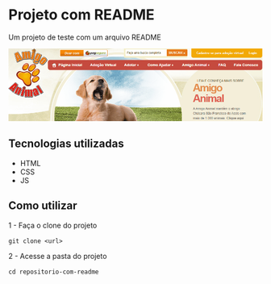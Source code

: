 # Projeto com README
Um projeto de teste com um arquivo README 

[<img src="Animação-salva-cao.gif" alt="gif de tela inicial so projeto" title="adota animal">](https://amigoanimal.org.br/)

## Tecnologias utilizadas 
- HTML
- CSS
- JS

## Como utilizar

1 - Faça o clone do projeto
```
git clone <url>
```

2 - Acesse a pasta do projeto
```
cd repositorio-com-readme
```
